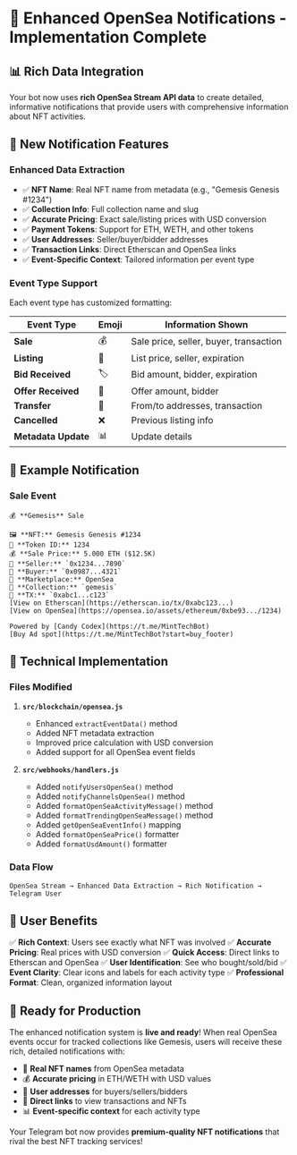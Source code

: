 # 🎉 Enhanced OpenSea Notifications - Implementation Complete

## 📊 Rich Data Integration

Your bot now uses **rich OpenSea Stream API data** to create detailed, informative notifications that provide users with comprehensive information about NFT activities.

## 🚀 New Notification Features

### **Enhanced Data Extraction**
- ✅ **NFT Name**: Real NFT name from metadata (e.g., "Gemesis Genesis #1234")
- ✅ **Collection Info**: Full collection name and slug
- ✅ **Accurate Pricing**: Exact sale/listing prices with USD conversion
- ✅ **Payment Tokens**: Support for ETH, WETH, and other tokens
- ✅ **User Addresses**: Seller/buyer/bidder addresses
- ✅ **Transaction Links**: Direct Etherscan and OpenSea links
- ✅ **Event-Specific Context**: Tailored information per event type

### **Event Type Support**
Each event type has customized formatting:

| Event Type | Emoji | Information Shown |
|------------|-------|-------------------|
| **Sale** | 💰 | Sale price, seller, buyer, transaction |
| **Listing** | 📝 | List price, seller, expiration |
| **Bid Received** | 🏷️ | Bid amount, bidder, expiration |
| **Offer Received** | 💱 | Offer amount, bidder |
| **Transfer** | 🔄 | From/to addresses, transaction |
| **Cancelled** | ❌ | Previous listing info |
| **Metadata Update** | 📊 | Update details |

## 📱 Example Notification

### Sale Event
```
💰 **Gemesis** Sale

🖼️ **NFT:** Gemesis Genesis #1234
🔢 **Token ID:** 1234
💰 **Sale Price:** 5.000 ETH ($12.5K)
👤 **Seller:** `0x1234...7890`
👤 **Buyer:** `0x0987...4321`
🏪 **Marketplace:** OpenSea
📮 **Collection:** `gemesis`
🔗 **TX:** `0xabc1...c123`
[View on Etherscan](https://etherscan.io/tx/0xabc123...)
[View on OpenSea](https://opensea.io/assets/ethereum/0xbe93.../1234)

Powered by [Candy Codex](https://t.me/MintTechBot)
[Buy Ad spot](https://t.me/MintTechBot?start=buy_footer)
```

## 🔧 Technical Implementation

### **Files Modified**

1. **`src/blockchain/opensea.js`**
   - Enhanced `extractEventData()` method
   - Added NFT metadata extraction
   - Improved price calculation with USD conversion
   - Added support for all OpenSea event fields

2. **`src/webhooks/handlers.js`**
   - Added `notifyUsersOpenSea()` method
   - Added `notifyChannelsOpenSea()` method
   - Added `formatOpenSeaActivityMessage()` method
   - Added `formatTrendingOpenSeaMessage()` method
   - Added `getOpenSeaEventInfo()` mapping
   - Added `formatOpenSeaPrice()` formatter
   - Added `formatUsdAmount()` formatter

### **Data Flow**
```
OpenSea Stream → Enhanced Data Extraction → Rich Notification → Telegram User
```

## 🎯 User Benefits

✅ **Rich Context**: Users see exactly what NFT was involved
✅ **Accurate Pricing**: Real prices with USD conversion
✅ **Quick Access**: Direct links to Etherscan and OpenSea
✅ **User Identification**: See who bought/sold/bid
✅ **Event Clarity**: Clear icons and labels for each activity type
✅ **Professional Format**: Clean, organized information layout

## 🚀 Ready for Production

The enhanced notification system is **live and ready**! When real OpenSea events occur for tracked collections like Gemesis, users will receive these rich, detailed notifications with:

- 🎯 **Real NFT names** from OpenSea metadata
- 💰 **Accurate pricing** in ETH/WETH with USD values
- 👤 **User addresses** for buyers/sellers/bidders
- 🔗 **Direct links** to view transactions and NFTs
- 📊 **Event-specific context** for each activity type

Your Telegram bot now provides **premium-quality NFT notifications** that rival the best NFT tracking services!